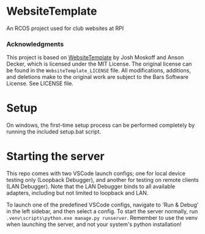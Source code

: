 # WebsiteTemplate
An RCOS project used for club websites at RPI

### Acknowledgments
This project is based on [WebsiteTemplate](https://github.com/Rezlang/WebsiteTemplate/) by Josh Moskoff and Anson Decker, which is licensed under the MIT License. The original license can be found in the `WebsiteTemplate_LICENSE` file. All modifications, additions, and deletions make to the original work are subject to the Bars Software License. See LICENSE file.

# Setup
On windows, the first-time setup process can be performed completely by running the included setup.bat script.

# Starting the server
This repo comes with two VSCode launch configs; one for local device testing only (Loopback Debugger), and another for testing on remote clients (LAN Debugger). Note that the LAN Debugger binds to all available adapters, including but not limited to loopback and LAN.

To launch one of the predefined VSCode configs, navigate to 'Run & Debug' in the left sidebar, and then select a config.
To start the server normally, run `.venv\scripts\python.exe manage.py runserver`. Remember to use the venv when launching the server, and not your system's python installation!
